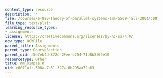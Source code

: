```yaml
---
content_type: resource
description: ''
file: /courses/6-895-theory-of-parallel-systems-sma-5509-fall-2003/c0071afc308a7c31327a0b295aa72a63_mm_simple.h
file_type: text/plain
learning_resource_types:
- Assignments
license: https://creativecommons.org/licenses/by-nc-sa/4.0/
ocw_type: OCWFile
parent_title: Assignments
parent_type: CourseSection
parent_uid: a5e7eb4d-872c-29ee-e254-71d8b8569e10
resourcetype: Other
title: mm_simple.h
uid: c0071afc-308a-7c31-327a-0b295aa72a63
---
```

